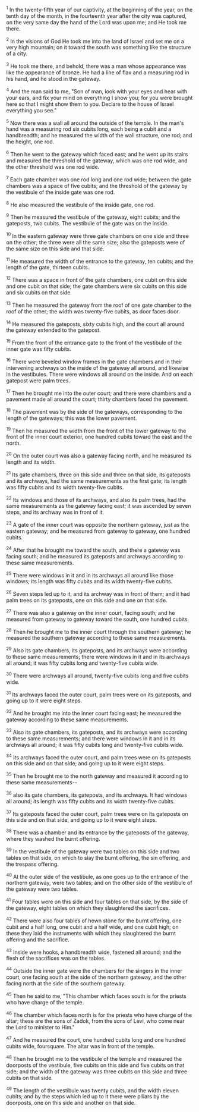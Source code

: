 <sup>1</sup> 
In the twenty-fifth year of our captivity, at the beginning of the year, on the tenth day of the month, in the fourteenth year after the city was captured, on the very same day the hand of the Lord was upon me; and He took me there. 

<sup>2</sup> 
In the visions of God He took me into the land of Israel and set me on a very high mountain; on it toward the south was something like the structure of a city. 

<sup>3</sup> 
He took me there, and behold, there was a man whose appearance was like the appearance of bronze. He had a line of flax and a measuring rod in his hand, and he stood in the gateway. 

<sup>4</sup> 
And the man said to me, "Son of man, look with your eyes and hear with your ears, and fix your mind on everything I show you; for you were brought here so that I might show them to you. Declare to the house of Israel everything you see." 

<sup>5</sup> 
Now there was a wall all around the outside of the temple. In the man's hand was a measuring rod six cubits long, each being a cubit and a handbreadth; and he measured the width of the wall structure, one rod; and the height, one rod.

<sup>6</sup> 
Then he went to the gateway which faced east; and he went up its stairs and measured the threshold of the gateway, which was one rod wide, and the other threshold was one rod wide. 

<sup>7</sup> 
Each gate chamber was one rod long and one rod wide; between the gate chambers was a space of five cubits; and the threshold of the gateway by the vestibule of the inside gate was one rod. 

<sup>8</sup> 
He also measured the vestibule of the inside gate, one rod. 

<sup>9</sup> 
Then he measured the vestibule of the gateway, eight cubits; and the gateposts, two cubits. The vestibule of the gate was on the inside. 

<sup>10</sup> 
In the eastern gateway were three gate chambers on one side and three on the other; the three were all the same size; also the gateposts were of the same size on this side and that side. 

<sup>11</sup> 
He measured the width of the entrance to the gateway, ten cubits; and the length of the gate, thirteen cubits. 

<sup>12</sup> 
There was a space in front of the gate chambers, one cubit on this side and one cubit on that side; the gate chambers were six cubits on this side and six cubits on that side. 

<sup>13</sup> 
Then he measured the gateway from the roof of one gate chamber to the roof of the other; the width was twenty-five cubits, as door faces door. 

<sup>14</sup> 
He measured the gateposts, sixty cubits high, and the court all around the gateway extended to the gatepost. 

<sup>15</sup> 
From the front of the entrance gate to the front of the vestibule of the inner gate was fifty cubits. 

<sup>16</sup> 
There were beveled window frames in the gate chambers and in their intervening archways on the inside of the gateway all around, and likewise in the vestibules. There were windows all around on the inside. And on each gatepost were palm trees.

<sup>17</sup> 
Then he brought me into the outer court; and there were chambers and a pavement made all around the court; thirty chambers faced the pavement. 

<sup>18</sup> 
The pavement was by the side of the gateways, corresponding to the length of the gateways; this was the lower pavement. 

<sup>19</sup> 
Then he measured the width from the front of the lower gateway to the front of the inner court exterior, one hundred cubits toward the east and the north.

<sup>20</sup> 
On the outer court was also a gateway facing north, and he measured its length and its width. 

<sup>21</sup> 
Its gate chambers, three on this side and three on that side, its gateposts and its archways, had the same measurements as the first gate; its length was fifty cubits and its width twenty-five cubits. 

<sup>22</sup> 
Its windows and those of its archways, and also its palm trees, had the same measurements as the gateway facing east; it was ascended by seven steps, and its archway was in front of it. 

<sup>23</sup> 
A gate of the inner court was opposite the northern gateway, just as the eastern gateway; and he measured from gateway to gateway, one hundred cubits.

<sup>24</sup> 
After that he brought me toward the south, and there a gateway was facing south; and he measured its gateposts and archways according to these same measurements. 

<sup>25</sup> 
There were windows in it and in its archways all around like those windows; its length was fifty cubits and its width twenty-five cubits. 

<sup>26</sup> 
Seven steps led up to it, and its archway was in front of them; and it had palm trees on its gateposts, one on this side and one on that side. 

<sup>27</sup> 
There was also a gateway on the inner court, facing south; and he measured from gateway to gateway toward the south, one hundred cubits.

<sup>28</sup> 
Then he brought me to the inner court through the southern gateway; he measured the southern gateway according to these same measurements. 

<sup>29</sup> 
Also its gate chambers, its gateposts, and its archways were according to these same measurements; there were windows in it and in its archways all around; it was fifty cubits long and twenty-five cubits wide. 

<sup>30</sup> 
There were archways all around, twenty-five cubits long and five cubits wide. 

<sup>31</sup> 
Its archways faced the outer court, palm trees were on its gateposts, and going up to it were eight steps. 

<sup>32</sup> 
And he brought me into the inner court facing east; he measured the gateway according to these same measurements. 

<sup>33</sup> 
Also its gate chambers, its gateposts, and its archways were according to these same measurements; and there were windows in it and in its archways all around; it was fifty cubits long and twenty-five cubits wide. 

<sup>34</sup> 
Its archways faced the outer court, and palm trees were on its gateposts on this side and on that side; and going up to it were eight steps. 

<sup>35</sup> 
Then he brought me to the north gateway and measured it according to these same measurements-- 

<sup>36</sup> 
also its gate chambers, its gateposts, and its archways. It had windows all around; its length was fifty cubits and its width twenty-five cubits. 

<sup>37</sup> 
Its gateposts faced the outer court, palm trees were on its gateposts on this side and on that side, and going up to it were eight steps.

<sup>38</sup> 
There was a chamber and its entrance by the gateposts of the gateway, where they washed the burnt offering. 

<sup>39</sup> 
In the vestibule of the gateway were two tables on this side and two tables on that side, on which to slay the burnt offering, the sin offering, and the trespass offering. 

<sup>40</sup> 
At the outer side of the vestibule, as one goes up to the entrance of the northern gateway, were two tables; and on the other side of the vestibule of the gateway were two tables. 

<sup>41</sup> 
Four tables were on this side and four tables on that side, by the side of the gateway, eight tables on which they slaughtered the sacrifices. 

<sup>42</sup> 
There were also four tables of hewn stone for the burnt offering, one cubit and a half long, one cubit and a half wide, and one cubit high; on these they laid the instruments with which they slaughtered the burnt offering and the sacrifice. 

<sup>43</sup> 
Inside were hooks, a handbreadth wide, fastened all around; and the flesh of the sacrifices was on the tables.

<sup>44</sup> 
Outside the inner gate were the chambers for the singers in the inner court, one facing south at the side of the northern gateway, and the other facing north at the side of the southern gateway. 

<sup>45</sup> 
Then he said to me, "This chamber which faces south is for the priests who have charge of the temple. 

<sup>46</sup> 
The chamber which faces north is for the priests who have charge of the altar; these are the sons of Zadok, from the sons of Levi, who come near the Lord to minister to Him." 

<sup>47</sup> 
And he measured the court, one hundred cubits long and one hundred cubits wide, foursquare. The altar was in front of the temple. 

<sup>48</sup> 
Then he brought me to the vestibule of the temple and measured the doorposts of the vestibule, five cubits on this side and five cubits on that side; and the width of the gateway was three cubits on this side and three cubits on that side. 

<sup>49</sup> 
The length of the vestibule was twenty cubits, and the width eleven cubits; and by the steps which led up to it there were pillars by the doorposts, one on this side and another on that side.